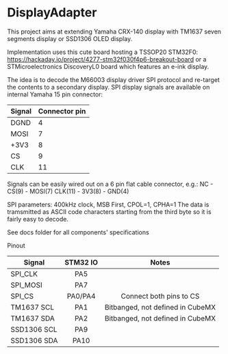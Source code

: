 # DisplayAdapter
This project aims at extending Yamaha CRX-140 display with TM1637
seven segments display or SSD1306 OLED display.

Implementation uses this cute board hosting a TSSOP20 STM32F0:
https://hackaday.io/project/4277-stm32f030f4p6-breakout-board
or a STMicroelectronics DiscoveryL0 board which features an e-ink display.

The idea is to decode the M66003 display driver SPI protocol and
re-target the contents to a secondary display.
SPI display signals are available on internal Yamaha 15 pin connector:

| Signal | Connector pin |
|--------|---------------|
|  DGND  |       4       |
|  MOSI  |       7       |
|  +3V3  |       8       |
|   CS   |       9       |
|  CLK   |      11       |

Signals can be easily wired out on a 6 pin flat cable connector, e.g.: 
NC       - CS(9)   - MOSI(7)
CLK(11)  - 3V3(8)  - GND(4)

SPI parameters: 400kHz clock, MSB First, CPOL=1, CPHA=1
The data is tramsmitted as ASCII code characters starting from the third byte
so it is fairly easy to decode.

See docs folder for all components' specifications

Pinout

|Signal        | STM32 IO | Notes                             |
|--------------|:--------:|:----------------------------------:
| SPI_CLK      |  PA5     |                                   |
| SPI_MOSI     |  PA7     |                                   |
| SPI_CS       |  PA0/PA4 | Connect both pins to CS           |
| TM1637  SCL  |  PA1     | Bitbanged, not defined in CubeMX  |
| TM1637  SDA  |  PA2     | Bitbanged, not defined in CubeMX  |
| SSD1306 SCL  |  PA9     |                                   |
| SSD1306 SDA  |  PA10    |                                   |


